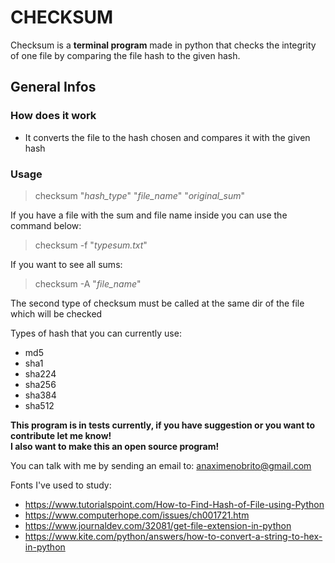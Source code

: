# CHECKSUM

Checksum is a **terminal program** made in python that checks the integrity of one file by comparing the file hash to the given hash.

## General Infos

### How does it work

* It converts the file to the hash chosen and compares it with the given hash

### Usage

  > checksum "*hash_type*" "*file_name*" "*original_sum*"

If you have a file with the sum and file name inside you can use the command below:

  > checksum  -f "*typesum.txt*"

If you want to see all sums:

  > checksum -A "*file_name*"
  
The second type of checksum must be called at the same dir of the file which will be checked

Types of hash that you can currently use:

* md5
* sha1
* sha224
* sha256
* sha384
* sha512

**This program is in tests currently, if you have suggestion or you want to contribute let me know!** <br>
**I also want to make this an open source program!**

You can talk with me by sending an email to: anaximenobrito@gmail.com

Fonts I've used to study:

* <https://www.tutorialspoint.com/How-to-Find-Hash-of-File-using-Python>
* <https://www.computerhope.com/issues/ch001721.htm>
* <https://www.journaldev.com/32081/get-file-extension-in-python>
* <https://www.kite.com/python/answers/how-to-convert-a-string-to-hex-in-python>
